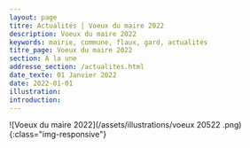 ```yaml
---
layout: page
titre: Actualités | Voeux du maire 2022
description: Voeux du maire 2022
keywords: mairie, commune, flaux, gard, actualités
titre_page: Voeux du maire 2022
section: À la une
addresse_section: /actualites.html
date_texte: 01 Janvier 2022
date: 2022-01-01
illustration: 
introduction: 
---
```


![Voeux du maire 2022](/assets/illustrations/voeux 20522 .png){:class="img-responsive"}


